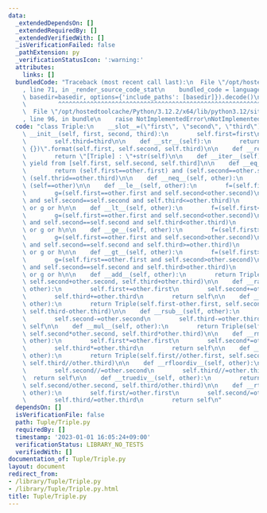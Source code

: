 ```yaml
---
data:
  _extendedDependsOn: []
  _extendedRequiredBy: []
  _extendedVerifiedWith: []
  _isVerificationFailed: false
  _pathExtension: py
  _verificationStatusIcon: ':warning:'
  attributes:
    links: []
  bundledCode: "Traceback (most recent call last):\n  File \"/opt/hostedtoolcache/Python/3.12.2/x64/lib/python3.12/site-packages/onlinejudge_verify/documentation/build.py\"\
    , line 71, in _render_source_code_stat\n    bundled_code = language.bundle(stat.path,\
    \ basedir=basedir, options={'include_paths': [basedir]}).decode()\n          \
    \         ^^^^^^^^^^^^^^^^^^^^^^^^^^^^^^^^^^^^^^^^^^^^^^^^^^^^^^^^^^^^^^^^^^^^^^^^^^^^^^^^^\n\
    \  File \"/opt/hostedtoolcache/Python/3.12.2/x64/lib/python3.12/site-packages/onlinejudge_verify/languages/python.py\"\
    , line 96, in bundle\n    raise NotImplementedError\nNotImplementedError\n"
  code: "class Triple:\n    __slot__=(\"first\", \"second\", \"third\")\n\n    def\
    \ __init__(self, first, second, third):\n        self.first=first\n        self.second=second\n\
    \        self.third=third\n\n    def __str__(self):\n        return \"({}, {},\
    \ {})\".format(self.first, self.second, self.third)\n\n    def __repr__(self):\n\
    \        return \"[Triple] : \"+str(self)\n\n    def __iter__(self):\n       \
    \ yield from [self.first, self.second, self.third]\n\n    def __eq__(self, other):\n\
    \        return (self.first==other.first) and (self.second==other.second) and\
    \ (self.thrid==other.third)\n\n    def __neq__(self, other):\n        return not\
    \ (self==other)\n\n    def __le__(self, other):\n        f=(self.first<other.first)\n\
    \        g=(self.first==other.first and self.second<other.second)\n        h=(self.first==other.first\
    \ and self.second==self.second and self.third<=other.third)\n        return  f\
    \ or g or h\n\n    def __lt__(self, other):\n        f=(self.first<other.first)\n\
    \        g=(self.first==other.first and self.second<other.second)\n        h=(self.first==other.first\
    \ and self.second==self.second and self.third<other.third)\n        return  f\
    \ or g or h\n\n    def __ge__(self, other):\n        f=(self.first>other.first)\n\
    \        g=(self.first==other.first and self.second>other.second)\n        h=(self.first==other.first\
    \ and self.second==self.second and self.third>=other.third)\n        return  f\
    \ or g or h\n\n    def __gt__(self, other):\n        f=(self.first>other.first)\n\
    \        g=(self.first==other.first and self.second>other.second)\n        h=(self.first==other.first\
    \ and self.second==self.second and self.third>other.third)\n        return  f\
    \ or g or h\n\n    def __add__(self, other):\n        return Triple(self.first+other.first,\
    \ self.second+other.second, self.third+other.third)\n\n    def __radd__(self,\
    \ other):\n        self.first+=other.first\n        self.second+=other.second\n\
    \        self.third+=other.third\n        return self\n\n    def __sub__(self,\
    \ other):\n        return Triple(self.first-other.first, self.second-other.second,\
    \ self.third-other.third)\n\n    def __rsub__(self, other):\n        self.first-=other.first\n\
    \        self.second-=other.second\n        self.third-=other.third\n        return\
    \ self\n\n    def __mul__(self, other):\n        return Triple(self.first*other.first,\
    \ self.second*other.second, self.third*other.third)\n\n    def __rmul__(self,\
    \ other):\n        self.first*=other.first\n        self.second*=other.second\n\
    \        self.third*=other.third\n        return self\n\n    def __floordiv__(self,\
    \ other):\n        return Triple(self.first//other.first, self.second//other.second,\
    \ self.third//other.third)\n\n    def __rfloordiv__(self, other):\n        self.first//=other.first\n\
    \        self.second//=other.second\n        self.third//=other.third\n      \
    \  return self\n\n    def __truediv__(self, other):\n        return Triple(self.first/other.first,\
    \ self.second/other.second, self.third/other.third)\n\n    def __rtruediv__(self,\
    \ other):\n        self.first/=other.first\n        self.second/=other.second\n\
    \        self.third/=other.third\n        return self\n"
  dependsOn: []
  isVerificationFile: false
  path: Tuple/Triple.py
  requiredBy: []
  timestamp: '2023-01-01 16:05:24+09:00'
  verificationStatus: LIBRARY_NO_TESTS
  verifiedWith: []
documentation_of: Tuple/Triple.py
layout: document
redirect_from:
- /library/Tuple/Triple.py
- /library/Tuple/Triple.py.html
title: Tuple/Triple.py
---
```

